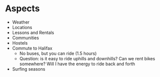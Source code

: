 # Aspects
- Weather 
- Locations
- Lessons and Rentals
- Communities
- Hostels
- Commute to Halifax
  - No buses, but you can ride (1.5 hours)
  - Question: is it easy to ride uphills and downhills? Can we rent bikes somewhere? Will I have the energy to ride back and forth
- Surfing seasons

